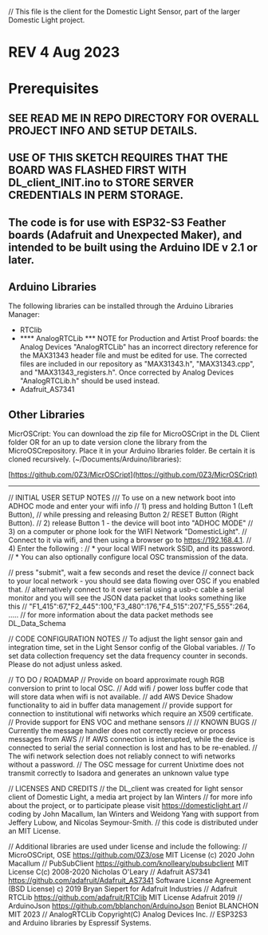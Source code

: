// This file is the client for the Domestic Light Sensor, part of the larger Domestic Light project.
# REV 4 Aug 2023
# Prerequisites

## SEE READ ME IN REPO DIRECTORY FOR OVERALL PROJECT INFO AND SETUP DETAILS. 
## USE OF THIS SKETCH REQUIRES THAT THE BOARD WAS FLASHED FIRST WITH DL_client_INIT.ino to STORE SERVER CREDENTIALS IN PERM STORAGE.

## The code is for use with ESP32-S3 Feather boards (Adafruit and Unexpected Maker), and intended to be built using the Arduino IDE v 2.1 or later.

## Arduino Libraries
The following libraries can be installed through the Arduino Libraries Manager:

- RTClib
- **** AnalogRTCLib *** NOTE for Production and Artist Proof boards:
                    the Analog Devices "AnalogRTCLib" has an incorrect
                    directory reference for the MAX31343 header file and must be edited for use. 
                    The corrected files are included in our repository as "MAX31343.h", "MAX31343.cpp", and "MAX31343_registers.h". Once corrected by Analog Devices  "AnalogRTCLib.h" should be used instead.
- Adafruit_AS7341

## Other Libraries

MicrOSCript: You can download the zip file for MicroOSCript in the DL Client folder OR for an up to date version clone the library from the MicroOSCrepository.
Place it  in your Arduino libraries folder. Be certain it is cloned recursively. 
(~/Documents/Arduino/libraries):

[https://github.com/0Z3/MicrOSCript](https://github.com/0Z3/MicrOSCript)

__________________

// INITIAL USER SETUP NOTES
/// To use on a new network boot into ADHOC mode and enter your wifi info
//  1) press and holding Button 1 (Left Button), 
//     while pressing and releasing Button 2/  RESET Button (Right Button). 
//  2) release Button 1 - the device will boot into "ADHOC MODE"
//  3) on a computer or phone look for the WIFI Network "DomesticLight". 
//     Connect to it via wifi, and then using a browser go to https://192.168.4.1. 
//  4) Enter the following : 
//     * your local WIFI network SSID, and its password.
//     * You can also optionally configure local OSC transmission of the data.

//    press "submit", wait a few seconds and reset the device 
//    connect back to your local network - you should see data flowing over OSC if you enabled that.
//    alternatively connect to it over serial using a usb-c cable a serial monitor and you will see the JSON data packet that looks something like this
//    "F1_415":67,"F2_445":100,"F3_480":176,"F4_515":207,"F5_555":264, .....
//  for more information about the data packet methods see DL_Data_Schema

// CODE CONFIGURATION NOTES
// To adjust the light sensor gain and integration time, set in the Light Sensor config of the Global variables.
// To set data collection frequency set the data frequency counter  in seconds. Please do not adjust unless asked.

// TO DO / ROADMAP 
// Provide on board approximate rough RGB conversion to print to local OSC.
// Add wifi / power loss buffer code that will store data when wifi is not available. 
// add AWS Device Shadow functionality to aid in buffer data management
// provide support for connection to institutional wifi networks which require an X509 certificate. 
// Provide support for ENS VOC and methane sensors
// 
// KNOWN BUGS 
// Currently the message handler does not correctly recieve or process messages from AWS 
// If AWS connection is interupted, while the device is connected to serial the serial connection is lost and has to be re-enabled.
// The wifi network selection does not reliably connect to wifi networks without a password.
// The OSC message for current Unixtime does not transmit correctly to Isadora and generates an unknown value type

// LICENSES AND CREDITS 
// the DL_client was created for light sensor client of Domestic Light, a media art project by Ian Winters
// for more info about the project, or to participate please visit https://domesticlight.art
// coding by John Macallum, Ian Winters and Weidong Yang with support from Jeffery Lubow, and Nicolas Seymour-Smith.
// this code is distributed under an MIT License.

// Additional libraries are used under license and include the following:
// MicroOSCript, OSE https://github.com/0Z3/ose MIT License (c) 2020 John Macallum
// PubSubClient https://github.com/knolleary/pubsubclient MIT License C(c) 2008-2020 Nicholas O'Leary
// Adafruit AS7341 https://github.com/adafruit/Adafruit_AS7341 Software License Agreement (BSD License) c) 2019 Bryan Siepert for Adafruit Industries
// Adafruit RTCLib https://github.com/adafruit/RTClib MIT License Adafruit 2019
// ArduinoJson  https://github.com/bblanchon/ArduinoJson Beniot BLANCHON MIT 2023
// AnalogRTCLib  Copyright(C) Analog Devices Inc.
// ESP32S3 and Arduino libraries by Espressif Systems.

